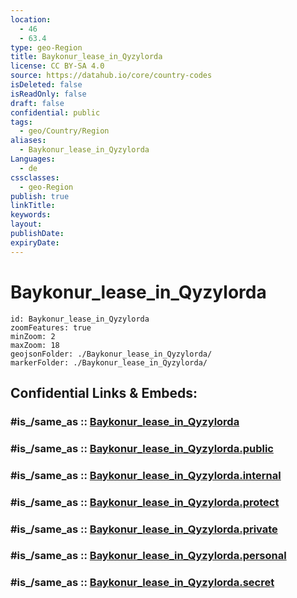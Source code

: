 ```yaml
---
location:
  - 46
  - 63.4
type: geo-Region
title: Baykonur_lease_in_Qyzylorda
license: CC BY-SA 4.0
source: https://datahub.io/core/country-codes
isDeleted: false
isReadOnly: false
draft: false
confidential: public
tags:
  - geo/Country/Region
aliases:
  - Baykonur_lease_in_Qyzylorda
Languages:
  - de
cssclasses:
  - geo-Region
publish: true
linkTitle:
keywords:
layout:
publishDate:
expiryDate:
---
```


# Baykonur_lease_in_Qyzylorda

```leaflet
id: Baykonur_lease_in_Qyzylorda
zoomFeatures: true 
minZoom: 2 
maxZoom: 18
geojsonFolder: ./Baykonur_lease_in_Qyzylorda/
markerFolder: ./Baykonur_lease_in_Qyzylorda/
```




## Confidential Links & Embeds: 

### #is_/same_as :: [Baykonur_lease_in_Qyzylorda](/_Standards/Earth/Continent/Asia/Asia~Central/Kazakhstan/Counties/Baykonur_lease_in_Qyzylorda.md) 

### #is_/same_as :: [Baykonur_lease_in_Qyzylorda.public](/_public/Earth/Continent/Asia/Asia~Central/Kazakhstan/Counties/Baykonur_lease_in_Qyzylorda.public.md) 

### #is_/same_as :: [Baykonur_lease_in_Qyzylorda.internal](/_internal/Earth/Continent/Asia/Asia~Central/Kazakhstan/Counties/Baykonur_lease_in_Qyzylorda.internal.md) 

### #is_/same_as :: [Baykonur_lease_in_Qyzylorda.protect](/_protect/Earth/Continent/Asia/Asia~Central/Kazakhstan/Counties/Baykonur_lease_in_Qyzylorda.protect.md) 

### #is_/same_as :: [Baykonur_lease_in_Qyzylorda.private](/_private/Earth/Continent/Asia/Asia~Central/Kazakhstan/Counties/Baykonur_lease_in_Qyzylorda.private.md) 

### #is_/same_as :: [Baykonur_lease_in_Qyzylorda.personal](/_personal/Earth/Continent/Asia/Asia~Central/Kazakhstan/Counties/Baykonur_lease_in_Qyzylorda.personal.md) 

### #is_/same_as :: [Baykonur_lease_in_Qyzylorda.secret](/_secret/Earth/Continent/Asia/Asia~Central/Kazakhstan/Counties/Baykonur_lease_in_Qyzylorda.secret.md)

